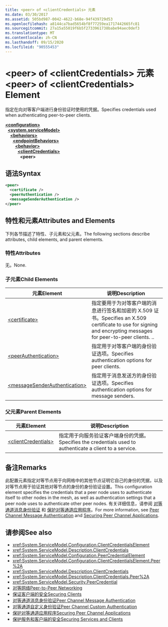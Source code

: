 ```yaml
---
title: <peer> of <clientCredentials> 元素
ms.date: 03/30/2017
ms.assetid: 505bd987-0042-4622-b68e-94f439729d53
ms.openlocfilehash: a8144ca7bad5654bf8f77259ea1717442665fc81
ms.sourcegitcommit: 27a15a55019f6b5f2733961738babe94aec0def3
ms.translationtype: MT
ms.contentlocale: zh-CN
ms.lasthandoff: 09/15/2020
ms.locfileid: "90555453"
---
```

# <a name="peer-of-clientcredentials-element"></a><span data-ttu-id="374e7-102">\<peer> of \<clientCredentials> 元素</span><span class="sxs-lookup"><span data-stu-id="374e7-102">\<peer> of \<clientCredentials> Element</span></span>
<span data-ttu-id="374e7-103">指定在向对等客户端进行身份验证时使用的凭据。</span><span class="sxs-lookup"><span data-stu-id="374e7-103">Specifies credentials used when authenticating peer-to-peer clients.</span></span>  
  
[**\<configuration>**](../configuration-element.md)\
&nbsp;&nbsp;[**\<system.serviceModel>**](system-servicemodel.md)\
&nbsp;&nbsp;&nbsp;&nbsp;[**\<behaviors>**](behaviors.md)\
&nbsp;&nbsp;&nbsp;&nbsp;&nbsp;&nbsp;[**\<endpointBehaviors>**](endpointbehaviors.md)\
&nbsp;&nbsp;&nbsp;&nbsp;&nbsp;&nbsp;&nbsp;&nbsp;[**\<behavior>**](behavior-of-endpointbehaviors.md)\
&nbsp;&nbsp;&nbsp;&nbsp;&nbsp;&nbsp;&nbsp;&nbsp;&nbsp;&nbsp;[**\<clientCredentials>**](clientcredentials.md)\
&nbsp;&nbsp;&nbsp;&nbsp;&nbsp;&nbsp;&nbsp;&nbsp;&nbsp;&nbsp;&nbsp;&nbsp;**\<peer>**  
  
## <a name="syntax"></a><span data-ttu-id="374e7-104">语法</span><span class="sxs-lookup"><span data-stu-id="374e7-104">Syntax</span></span>  
  
```xml  
<peer>
  <certificate />
  <peerAuthentication />
  <messageSenderAuthentication />
</peer>
```  
  
## <a name="attributes-and-elements"></a><span data-ttu-id="374e7-105">特性和元素</span><span class="sxs-lookup"><span data-stu-id="374e7-105">Attributes and Elements</span></span>  
 <span data-ttu-id="374e7-106">下列各节描述了特性、子元素和父元素。</span><span class="sxs-lookup"><span data-stu-id="374e7-106">The following sections describe attributes, child elements, and parent elements.</span></span>  
  
### <a name="attributes"></a><span data-ttu-id="374e7-107">特性</span><span class="sxs-lookup"><span data-stu-id="374e7-107">Attributes</span></span>  
 <span data-ttu-id="374e7-108">无。</span><span class="sxs-lookup"><span data-stu-id="374e7-108">None.</span></span>  
  
### <a name="child-elements"></a><span data-ttu-id="374e7-109">子元素</span><span class="sxs-lookup"><span data-stu-id="374e7-109">Child Elements</span></span>  
  
|<span data-ttu-id="374e7-110">元素</span><span class="sxs-lookup"><span data-stu-id="374e7-110">Element</span></span>|<span data-ttu-id="374e7-111">说明</span><span class="sxs-lookup"><span data-stu-id="374e7-111">Description</span></span>|  
|-------------|-----------------|  
|[\<certificate>](certificate-element.md)|<span data-ttu-id="374e7-112">指定要用于为对等客户端的消息进行签名和加密的 X.509 证书。</span><span class="sxs-lookup"><span data-stu-id="374e7-112">Specifies an X.509 certificate to use for signing and encrypting messages for peer-to-peer clients.</span></span> <span data-ttu-id="374e7-113">.</span><span class="sxs-lookup"><span data-stu-id="374e7-113">.</span></span>|  
|[\<peerAuthentication>](peerauthentication-element.md)|<span data-ttu-id="374e7-114">指定用于对等客户端的身份验证选项。</span><span class="sxs-lookup"><span data-stu-id="374e7-114">Specifies authentication options for peer clients.</span></span>|  
|[\<messageSenderAuthentication>](messagesenderauthentication-element.md)|<span data-ttu-id="374e7-115">指定用于消息发送方的身份验证选项。</span><span class="sxs-lookup"><span data-stu-id="374e7-115">Specifies authentication options for message senders.</span></span>|  
  
### <a name="parent-elements"></a><span data-ttu-id="374e7-116">父元素</span><span class="sxs-lookup"><span data-stu-id="374e7-116">Parent Elements</span></span>  
  
|<span data-ttu-id="374e7-117">元素</span><span class="sxs-lookup"><span data-stu-id="374e7-117">Element</span></span>|<span data-ttu-id="374e7-118">说明</span><span class="sxs-lookup"><span data-stu-id="374e7-118">Description</span></span>|  
|-------------|-----------------|  
|[\<clientCredentials>](clientcredentials.md)|<span data-ttu-id="374e7-119">指定用于向服务验证客户端身份的凭据。</span><span class="sxs-lookup"><span data-stu-id="374e7-119">Specifies the credentials used to authenticate a client to a service.</span></span>|  
  
## <a name="remarks"></a><span data-ttu-id="374e7-120">备注</span><span class="sxs-lookup"><span data-stu-id="374e7-120">Remarks</span></span>  
 <span data-ttu-id="374e7-121">此配置元素指定对等节点用于向网格中的其他节点证明它自己的身份的凭据，以及对等节点用于验证其他对等节点的身份的身份验证设置。</span><span class="sxs-lookup"><span data-stu-id="374e7-121">This configuration element specifies the credentials that a peer node uses to authenticate itself to other nodes in the mesh, as well as authentication settings that a peer node uses to authenticate other peer nodes.</span></span> <span data-ttu-id="374e7-122">有关详细信息，请参阅 [对等通道消息身份验证](/previous-versions/dotnet/netframework-3.5/aa967730(v=vs.90)) 和 [保护对等通道应用程序](../../../wcf/feature-details/securing-peer-channel-applications.md)。</span><span class="sxs-lookup"><span data-stu-id="374e7-122">For more information, see [Peer Channel Message Authentication](/previous-versions/dotnet/netframework-3.5/aa967730(v=vs.90)) and [Securing Peer Channel Applications](../../../wcf/feature-details/securing-peer-channel-applications.md).</span></span>  
  
## <a name="see-also"></a><span data-ttu-id="374e7-123">请参阅</span><span class="sxs-lookup"><span data-stu-id="374e7-123">See also</span></span>

- <xref:System.ServiceModel.Configuration.ClientCredentialsElement>
- <xref:System.ServiceModel.Description.ClientCredentials>
- <xref:System.ServiceModel.Configuration.PeerCredentialElement>
- <xref:System.ServiceModel.Configuration.ClientCredentialsElement.Peer%2A>
- <xref:System.ServiceModel.Description.ClientCredentials>
- <xref:System.ServiceModel.Description.ClientCredentials.Peer%2A>
- <xref:System.ServiceModel.Security.PeerCredential>
- [<span data-ttu-id="374e7-124">对等网络</span><span class="sxs-lookup"><span data-stu-id="374e7-124">Peer-to-Peer Networking</span></span>](../../../wcf/feature-details/peer-to-peer-networking.md)
- [<span data-ttu-id="374e7-125">保证客户端的安全</span><span class="sxs-lookup"><span data-stu-id="374e7-125">Securing Clients</span></span>](../../../wcf/securing-clients.md)
- <span data-ttu-id="374e7-126">[对等通道消息身份验证](/previous-versions/dotnet/netframework-3.5/aa967730(v=vs.90))</span><span class="sxs-lookup"><span data-stu-id="374e7-126">[Peer Channel Message Authentication](/previous-versions/dotnet/netframework-3.5/aa967730(v=vs.90))</span></span>
- <span data-ttu-id="374e7-127">[对等通道自定义身份验证](/previous-versions/dotnet/netframework-3.5/ms751447(v=vs.90))</span><span class="sxs-lookup"><span data-stu-id="374e7-127">[Peer Channel Custom Authentication](/previous-versions/dotnet/netframework-3.5/ms751447(v=vs.90))</span></span>
- [<span data-ttu-id="374e7-128">保护对等通道应用程序</span><span class="sxs-lookup"><span data-stu-id="374e7-128">Securing Peer Channel Applications</span></span>](../../../wcf/feature-details/securing-peer-channel-applications.md)
- [<span data-ttu-id="374e7-129">保护服务和客户端的安全</span><span class="sxs-lookup"><span data-stu-id="374e7-129">Securing Services and Clients</span></span>](../../../wcf/feature-details/securing-services-and-clients.md)
